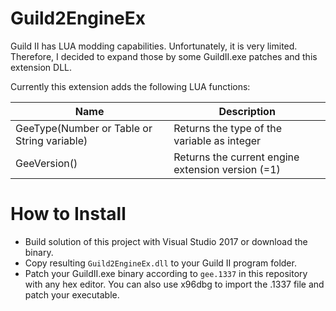 # Guild2EngineEx
Guild II has LUA modding capabilities. Unfortunately, it is very limited. Therefore, I decided to expand those by some GuildII.exe patches and this extension DLL.

Currently this extension adds the following LUA functions:

|Name|Description|
|---|---|
|GeeType(Number or Table or String variable)|Returns the type of the variable as integer|
|GeeVersion()|Returns the current engine extension version (=1)|


# How to Install
- Build solution of this project with Visual Studio 2017 or download the binary.
- Copy resulting `Guild2EngineEx.dll` to your Guild II program folder.
- Patch your GuildII.exe binary according to `gee.1337` in this repository with any hex editor. You can also use x96dbg to import the .1337 file and patch your executable.
